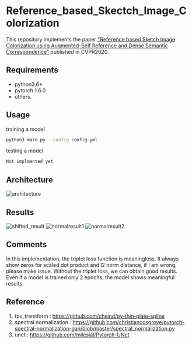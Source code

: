 # Reference_based_Skectch_Image_Colorization

This repository implements the paper ["Reference based Sketch Image Colorization using Augmented-Self Reference and Dense Semantic Correspondence"](https://arxiv.org/abs/2005.05207) published in CVPR2020.

## Requirements
* python3.6+
* pytorch 1.6.0
* others.

## Usage
training a model
```bash
python3 main.py --config config.yml
```

testing a model
```bash
Not implmented yet
```

## Architecture
![architecture](img/overview.JPG)
## Results
![shifted_result](img/100-images_shifted.jpg)
![normalresult1](img/100-images.jpg)
![normalresult2](img/300-images.jpg)

## Comments
 In this implementation, the triplet loss function is meaningless. It always show zeros for scaled dot product and l2 norm distance, if I am wrong, please make issue. Without the triplet loss, we can obtain good results. Even if a model is trained only 2 epochs, the model shows meaningful results.
## Reference
1. tps_transform : https://github.com/cheind/py-thin-plate-spline
2. spectral normalization : https://github.com/christiancosgrove/pytorch-spectral-normalization-gan/blob/master/spectral_normalization.py
3. unet : https://github.com/milesial/Pytorch-UNet

